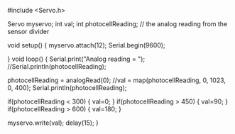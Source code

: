 #include <Servo.h>

Servo myservo;
int val;
int photocellReading;     // the analog reading from the sensor divider


void setup()
{
myservo.attach(12);
  Serial.begin(9600);   

}
void loop()
{
Serial.print("Analog reading = ");
  //Serial.println(photocellReading);  

  
photocellReading = analogRead(0);
//val = map(photocellReading, 0, 1023, 0, 400);
  Serial.println(photocellReading);  

if(photocellReading < 300)
{
    val=0;
}
if(photocellReading > 450)
{
    val=90;
}
if(photocellReading > 600)
{
    val=180;
}

myservo.write(val);
delay(15);
} 
